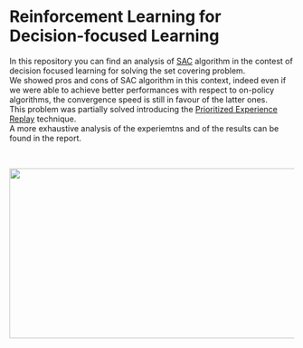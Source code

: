 # Reinforcement Learning for Decision-focused Learning

In this repository you can find an analysis of [SAC](https://arxiv.org/pdf/1801.01290.pdf) algorithm in the contest of decision focused learning for solving the set covering problem.  
We showed pros and cons of SAC algorithm in this context, indeed even if we were able to achieve better performances with respect to on-policy algorithms, the convergence speed is still in favour of the latter ones.  
This problem was partially solved introducing the [Prioritized Experience Replay](https://arxiv.org/pdf/1511.05952.pdf) technique.  
A more exhaustive analysis of the experiemtns and of the results can be found in the report.  

&nbsp; &nbsp; &nbsp; &nbsp; &nbsp;
<p align="center">
<img src="https://github.com/TiaBerte/rl-for-dfl/assets/33131887/9ed86514-0520-4d56-81bf-1835dff37ec3"  width="600" height="300">
</p>
